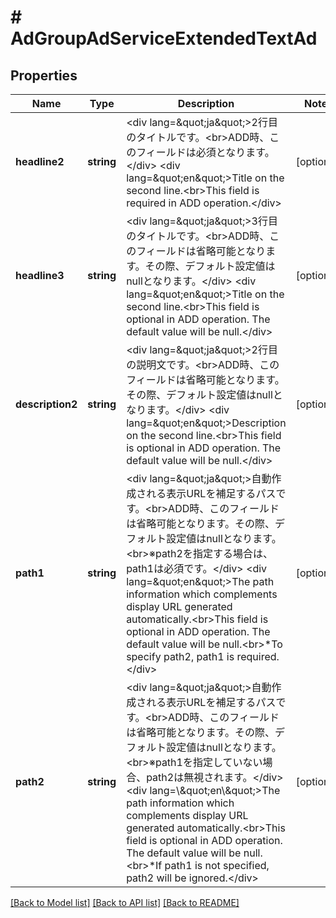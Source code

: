 # # AdGroupAdServiceExtendedTextAd

## Properties

Name | Type | Description | Notes
------------ | ------------- | ------------- | -------------
**headline2** | **string** | &lt;div lang&#x3D;\&quot;ja\&quot;&gt;2行目のタイトルです。&lt;br&gt;ADD時、このフィールドは必須となります。&lt;/div&gt; &lt;div lang&#x3D;\&quot;en\&quot;&gt;Title on the second line.&lt;br&gt;This field is required in ADD operation.&lt;/div&gt; | [optional] 
**headline3** | **string** | &lt;div lang&#x3D;\&quot;ja\&quot;&gt;3行目のタイトルです。&lt;br&gt;ADD時、このフィールドは省略可能となります。その際、デフォルト設定値はnullとなります。&lt;/div&gt; &lt;div lang&#x3D;\&quot;en\&quot;&gt;Title on the second line.&lt;br&gt;This field is optional in ADD operation. The default value will be null.&lt;/div&gt; | [optional] 
**description2** | **string** | &lt;div lang&#x3D;\&quot;ja\&quot;&gt;2行目の説明文です。&lt;br&gt;ADD時、このフィールドは省略可能となります。その際、デフォルト設定値はnullとなります。&lt;/div&gt; &lt;div lang&#x3D;\&quot;en\&quot;&gt;Description on the second line.&lt;br&gt;This field is optional in ADD operation. The default value will be null.&lt;/div&gt; | [optional] 
**path1** | **string** | &lt;div lang&#x3D;\&quot;ja\&quot;&gt;自動作成される表示URLを補足するパスです。&lt;br&gt;ADD時、このフィールドは省略可能となります。その際、デフォルト設定値はnullとなります。&lt;br&gt;※path2を指定する場合は、path1は必須です。&lt;/div&gt; &lt;div lang&#x3D;\&quot;en\&quot;&gt;The path information which complements display URL generated automatically.&lt;br&gt;This field is optional in ADD operation. The default value will be null.&lt;br&gt;*To specify path2, path1 is required.&lt;/div&gt; | [optional] 
**path2** | **string** | &lt;div lang&#x3D;\&quot;ja\&quot;&gt;自動作成される表示URLを補足するパスです。&lt;br&gt;ADD時、このフィールドは省略可能となります。その際、デフォルト設定値はnullとなります。&lt;br&gt;※path1を指定していない場合、path2は無視されます。&lt;/div&gt; &lt;div lang&#x3D;\\\&quot;en\\\&quot;&gt;The path information which complements display URL generated automatically.&lt;br&gt;This field is optional in ADD operation. The default value will be null.&lt;br&gt;*If path1 is not specified, path2 will be ignored.&lt;/div&gt; | [optional] 

[[Back to Model list]](../../README.md#documentation-for-models) [[Back to API list]](../../README.md#documentation-for-api-endpoints) [[Back to README]](../../README.md)


